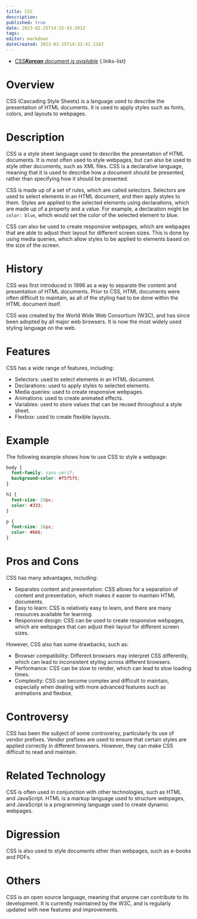 ```yaml
---
title: CSS
description: 
published: true
date: 2023-02-25T14:32:43.591Z
tags: 
editor: markdown
dateCreated: 2023-02-25T14:32:42.218Z
---
```


- [CSS***Korean** document is available*](/ko/Knowledge-base/Dictionary/css)
{.links-list}


# Overview
CSS (Cascading Style Sheets) is a language used to describe the presentation of HTML documents. It is used to apply styles such as fonts, colors, and layouts to webpages.

# Description
CSS is a style sheet language used to describe the presentation of HTML documents. It is most often used to style webpages, but can also be used to style other documents, such as XML files. CSS is a declarative language, meaning that it is used to describe how a document should be presented, rather than specifying how it should be presented.

CSS is made up of a set of rules, which are called selectors. Selectors are used to select elements in an HTML document, and then apply styles to them. Styles are applied to the selected elements using declarations, which are made up of a property and a value. For example, a declaration might be `color: blue`, which would set the color of the selected element to blue.

CSS can also be used to create responsive webpages, which are webpages that are able to adjust their layout for different screen sizes. This is done by using media queries, which allow styles to be applied to elements based on the size of the screen.

# History
CSS was first introduced in 1996 as a way to separate the content and presentation of HTML documents. Prior to CSS, HTML documents were often difficult to maintain, as all of the styling had to be done within the HTML document itself.

CSS was created by the World Wide Web Consortium (W3C), and has since been adopted by all major web browsers. It is now the most widely used styling language on the web.

# Features
CSS has a wide range of features, including:

- Selectors: used to select elements in an HTML document.
- Declarations: used to apply styles to selected elements.
- Media queries: used to create responsive webpages.
- Animations: used to create animated effects.
- Variables: used to store values that can be reused throughout a style sheet.
- Flexbox: used to create flexible layouts.

# Example
The following example shows how to use CSS to style a webpage:

```css
body {
  font-family: sans-serif;
  background-color: #f5f5f5;
}

h1 {
  font-size: 24px;
  color: #333;
}

p {
  font-size: 18px;
  color: #666;
}
```

# Pros and Cons
CSS has many advantages, including:

- Separates content and presentation: CSS allows for a separation of content and presentation, which makes it easier to maintain HTML documents.
- Easy to learn: CSS is relatively easy to learn, and there are many resources available for learning.
- Responsive design: CSS can be used to create responsive webpages, which are webpages that can adjust their layout for different screen sizes.

However, CSS also has some drawbacks, such as:

- Browser compatibility: Different browsers may interpret CSS differently, which can lead to inconsistent styling across different browsers.
- Performance: CSS can be slow to render, which can lead to slow loading times.
- Complexity: CSS can become complex and difficult to maintain, especially when dealing with more advanced features such as animations and flexbox.

# Controversy
CSS has been the subject of some controversy, particularly its use of vendor prefixes. Vendor prefixes are used to ensure that certain styles are applied correctly in different browsers. However, they can make CSS difficult to read and maintain.

# Related Technology
CSS is often used in conjunction with other technologies, such as HTML and JavaScript. HTML is a markup language used to structure webpages, and JavaScript is a programming language used to create dynamic webpages.

# Digression
CSS is also used to style documents other than webpages, such as e-books and PDFs.

# Others
CSS is an open source language, meaning that anyone can contribute to its development. It is currently maintained by the W3C, and is regularly updated with new features and improvements.